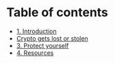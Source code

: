 # Table of contents

* [1. Introduction](README.md)
* [Crypto gets lost or stolen](crypto-gets-lost-or-stolen.md)
* [3. Protect yourself](3.-protect-yourself.md)
* [4. Resources](4.-resources.md)
